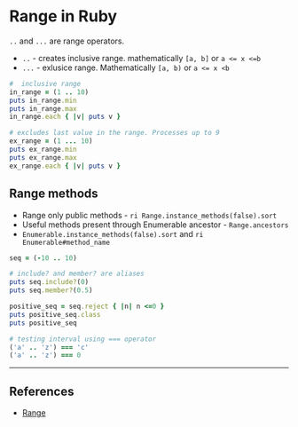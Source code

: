 # Range in Ruby

`..` and `...` are range operators.

* `..` - creates inclusive range. mathematically `[a, b]` or `a <= x <=b`
* `...` - exlusice range. Mathematically `[a, b)` or `a <= x <b`

```ruby
#  inclusive range
in_range = (1 .. 10)
puts in_range.min
puts in_range.max
in_range.each { |v| puts v }

# excludes last value in the range. Processes up to 9
ex_range = (1 ... 10)
puts ex_range.min
puts ex_range.max
ex_range.each { |v| puts v }
```

## Range methods

* Range only public methods - `ri Range.instance_methods(false).sort`
* Useful methods present through Enumerable ancestor - `Range.ancestors`
* `Enumerable.instance_methods(false).sort` and `ri Enumerable#method_name`

```ruby
seq = (-10 .. 10)

# include? and member? are aliases
puts seq.include?(0)
puts seq.member?(0.5)

positive_seq = seq.reject { |n| n <=0 }
puts positive_seq.class
puts positive_seq

# testing interval using === operator
('a' .. 'z') === 'c'
('a' .. 'z') === 0
```

---

## References

* [Range](http://rubylearning.com/satishtalim/tutorial.html)
